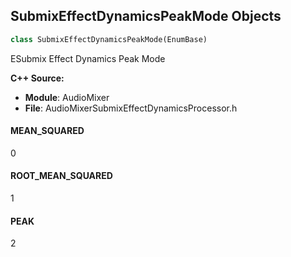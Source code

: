 ## SubmixEffectDynamicsPeakMode Objects

```python
class SubmixEffectDynamicsPeakMode(EnumBase)
```

ESubmix Effect Dynamics Peak Mode

**C++ Source:**

- **Module**: AudioMixer
- **File**: AudioMixerSubmixEffectDynamicsProcessor.h

<a id="unreal.SubmixEffectDynamicsPeakMode.MEAN_SQUARED"></a>

#### MEAN_SQUARED

0

<a id="unreal.SubmixEffectDynamicsPeakMode.ROOT_MEAN_SQUARED"></a>

#### ROOT_MEAN_SQUARED

1

<a id="unreal.SubmixEffectDynamicsPeakMode.PEAK"></a>

#### PEAK

2

<a id="unreal.SubmixEffectDynamicsChannelLinkMode"></a>